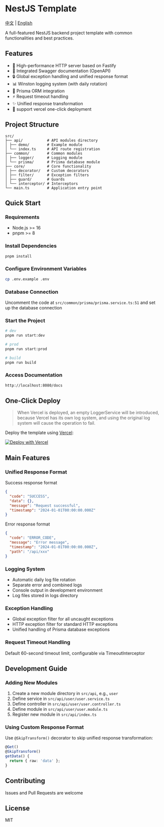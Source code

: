 # NestJS Template

[中文](README.md) | [English](README-EN.md)

A full-featured NestJS backend project template with common functionalities and best practices.

## Features

- 🚀 High-performance HTTP server based on Fastify
- 📝 Integrated Swagger documentation (OpenAPI)
- 🔒 Global exception handling and unified response format
- 📊 Winston logging system (with daily rotation)
- 💾 Prisma ORM integration
- ⚡️ Request timeout handling
- ✨ Unified response transformation
- 🦢 support vercel one-click deployment

## Project Structure

```
src/
├── api/           # API modules directory
│ ├── demo/        # Example module
│ └── index.ts     # API route registration
├── common/        # Common modules
│ ├── logger/      # Logging module
│ └── prisma/      # Prisma database module
├── core/          # Core functionality
│ ├── decorator/   # Custom decorators
│ ├── filter/      # Exception filters
│ ├── guard/       # Guards
│ └── interceptor/ # Interceptors
└── main.ts        # Application entry point
```

## Quick Start

### Requirements

- Node.js >= 16
- pnpm >= 8

### Install Dependencies

```bash
pnpm install
```

### Configure Environment Variables

```bash
cp .env.example .env
```

### Database Connection

Uncomment the code at `src/common/prisma/prisma.service.ts:51` and set up the database connection

### Start the Project

```bash
# dev
pnpm run start:dev

# prod
pnpm run start:prod

# build
pnpm run build
```

### Access Documentation

```bash
http://localhost:8080/docs
```

## One-Click Deploy

> When Vercel is deployed, an empty LoggerService will be introduced, because Vercel has its own log system, and using the original log system will cause the operation to fail.

Deploy the template using [Vercel](https://vercel.com?utm_source=github&utm_medium=readme&utm_campaign=vercel-examples):

[![Deploy with Vercel](https://vercel.com/button)](https://vercel.com/new/clone?repository-url=https://github.com/CodeGetters/nestjs-template)

## Main Features

### Unified Response Format

Success response format

```json
{
  "code": "SUCCESS",
  "data": {},
  "message": "Request successful",
  "timestamp": "2024-01-01T00:00:00.000Z"
}
```

Error response format

```json
{
  "code": "ERROR_CODE",
  "message": "Error message",
  "timestamp": "2024-01-01T00:00:00.000Z",
  "path": "/api/xxx"
}
```

### Logging System

- Automatic daily log file rotation
- Separate error and combined logs
- Console output in development environment
- Log files stored in logs directory

### Exception Handling

- Global exception filter for all uncaught exceptions
- HTTP exception filter for standard HTTP exceptions
- Unified handling of Prisma database exceptions

### Request Timeout Handling

Default 60-second timeout limit, configurable via TimeoutInterceptor

## Development Guide

### Adding New Modules

1. Create a new module directory in `src/api`, e.g., `user`
2. Define service in `src/api/user/user.service.ts`
3. Define controller in `src/api/user/user.controller.ts`
4. Define module in `src/api/user/user.module.ts`
5. Register new module in `src/api/index.ts`

### Using Custom Response Format

Use `@SkipTransform()` decorator to skip unified response transformation:

```typescript
@Get()
@SkipTransform()
getData() {
  return { raw: 'data' };
}
```

## Contributing

Issues and Pull Requests are welcome

## License

MIT
